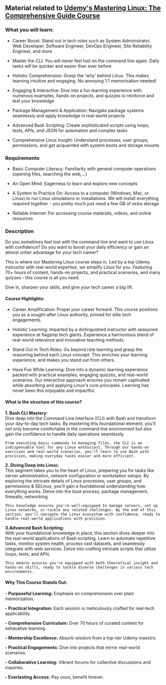 ## Material related to **[Udemy's Mastering Linux: The Comprehensive Guide Course](https://www.udemy.com/course/mastering-linux/)**

### What you will learn:

- Career Boost: Stand out in tech roles such as System Administrator, Web Developer, Software Engineer, DevOps Engineer, Site Reliability Engineer, and more

- Master the CLI: You will never feel lost on the command line again. Daily tasks will be quicker and easier than ever before

- Holistic Comprehension: Grasp the 'why' behind Linux. This makes learning intuitive and engaging. No annoying 1:1 memorisation needed!

- Engaging & Interactive: Dive into a fun learning experience with numerous examples, hands-on projects, and quizzes to reinforce and test your knowledge

- Package Management & Application: Navigate package systems seamlessly and apply knowledge in real-world projects

- Advanced Bash Scripting: Create sophisticated scripts using loops, tests, APIs, and JSON for automation and complex tasks

- Comprehensive Linux Insight: Understand processes, user groups, permissions, and get acquainted with system boots and storage mounts

### Requirements

- Basic Computer Literacy: Familiarity with general computer operations (opening files, searching the web,...)

- An Open Mind: Eagerness to learn and explore new concepts

- A System to Practice On: Access to a computer (Windows, Mac, or Linux) to run Linux simulations or installations. We will install everything required together - you pretty much just need a few GB of extra storage

- Reliable Internet: For accessing course materials, videos, and online resources

### Description

Do you sometimes feel lost with the command line and want to use Linux with confidence? Do you want to boost your daily efficiency or gain an almost unfair advantage for your tech career?

This is where our Mastering Linux course steps in. Led by a top Udemy instructor with real-world expertise, we simplify Linux for you. Featuring 70+ hours of content, hands-on projects, and practical scenarios, and many quizzes - this course is all you need.

Dive in, sharpen your skills, and give your tech career a big lift.

#### Course Highlights:

- Career Amplification: Propel your career forward. This course positions you as a sought-after Linux authority, primed for elite tech engagements.

- Holistic Learning: Imparted by a distinguished instructor with seasoned experience at flagship tech giants. Experience a harmonious blend of real-world relevance and innovative teaching methods.

- Stand Out in Tech Roles: Go beyond rote learning and grasp the reasoning behind each Linux concept. This enriches your learning experience, and makes you stand out from others.

- Have Fun While Learning: Dive into a dynamic learning experience packed with practical examples, engaging quizzes, and real-world scenarios. Our interactive approach ensures you remain captivated while absorbing and applying Linux's core principles. Learning has never been this enjoyable and impactful.

#### What is the structure of this course?

**1. Bash CLI Mastery:**  
    Dive deep into the Command Line Interface (CLI) with Bash and transform your day-to-day tech tasks. By mastering this foundational element, you'll not only become comfortable in the command line environment but also gain the confidence to handle daily operations seamlessly.

    From executing basic commands to managing files, the CLI is an indispensable tool for any Linux enthusiast. Through our hands-on exercises and real-world scenarios, you'll learn to use Bash with precision, making everyday tasks easier and more efficient.

**2. Diving Deep into Linux:**  
    This segment takes you to the heart of Linux, preparing you for tasks like server administration, network configuration or workstation setups. By exploring the intricate details of Linux processes, user groups, and permissions & SELinux, you'll gain a foundational understanding how everything works. Delve into the boot process, package management, firewalls, networking.

    This knowledge ensures you're well-equipped to manage servers, set up Linux networks, or tackle any related challenges. By the end of this section, you'll navigate the Linux ecosystem with confidence, ready to handle real-world applications with precision.

**3.Advanced Bash Scripting:**  
    With your foundational knowledge in place, this section dives deeper into the real-world applications of Bash scripting. Learn to automate repetitive tasks, monitor system health, process vast datasets, and seamlessly integrate with web services. Delve into crafting intricate scripts that utilize loops, tests, and APIs.

    This module ensures you're equipped with both theoretical insight and hands-on skills, ready to tackle diverse challenges in various tech environments.

#### Why This Course Stands Out:

**- Purposeful Learning:** Emphasis on comprehension over plain memorization.

**- Practical Integration:** Each session is meticulously crafted for real-tech applicability.

**- Comprehensive Curriculum:** Over 70 hours of curated content for exhaustive learning.

**- Mentorship Excellence:** Absorb wisdom from a top-tier Udemy maestro.

**- Practical Engagements:** Dive into projects that mirror real-world scenarios.

**- Collaborative Learning:** Vibrant forums for collective discussions and inquiries.

**- Everlasting Access:** Pay once, benefit forever.